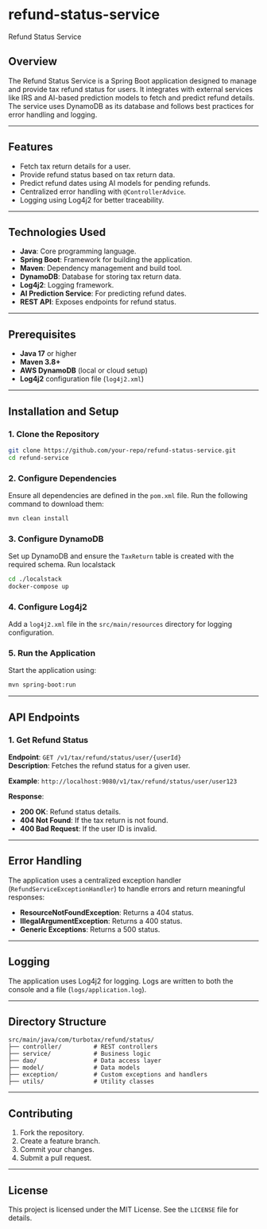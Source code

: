 # refund-status-service
Refund Status Service

## Overview
The Refund Status Service is a Spring Boot application designed to manage and provide tax refund status for users. It integrates with external services like IRS and AI-based prediction models to fetch and predict refund details. The service uses DynamoDB as its database and follows best practices for error handling and logging.

---

## Features
- Fetch tax return details for a user.
- Provide refund status based on tax return data.
- Predict refund dates using AI models for pending refunds.
- Centralized error handling with `@ControllerAdvice`.
- Logging using Log4j2 for better traceability.

---

## Technologies Used
- **Java**: Core programming language.
- **Spring Boot**: Framework for building the application.
- **Maven**: Dependency management and build tool.
- **DynamoDB**: Database for storing tax return data.
- **Log4j2**: Logging framework.
- **AI Prediction Service**: For predicting refund dates.
- **REST API**: Exposes endpoints for refund status.

---

## Prerequisites
- **Java 17** or higher
- **Maven 3.8+**
- **AWS DynamoDB** (local or cloud setup)
- **Log4j2** configuration file (`log4j2.xml`)

---

## Installation and Setup

### 1. Clone the Repository
```bash
git clone https://github.com/your-repo/refund-status-service.git
cd refund-service
```

### 2. Configure Dependencies
Ensure all dependencies are defined in the `pom.xml` file. Run the following command to download them:
```bash
mvn clean install
```

### 3. Configure DynamoDB
Set up DynamoDB and ensure the `TaxReturn` table is created with the required schema.
Run localstack 
```bash
cd ./localstack
docker-compose up
```

### 4. Configure Log4j2
Add a `log4j2.xml` file in the `src/main/resources` directory for logging configuration.

### 5. Run the Application
Start the application using:
```bash
mvn spring-boot:run
```

---

## API Endpoints

### 1. Get Refund Status
**Endpoint**: `GET /v1/tax/refund/status/user/{userId}`  
**Description**: Fetches the refund status for a given user.

**Example**: `http://localhost:9080/v1/tax/refund/status/user/user123`

**Response**:  
- **200 OK**: Refund status details.
- **404 Not Found**: If the tax return is not found.
- **400 Bad Request**: If the user ID is invalid.

---

## Error Handling
The application uses a centralized exception handler (`RefundServiceExceptionHandler`) to handle errors and return meaningful responses:
- **ResourceNotFoundException**: Returns a 404 status.
- **IllegalArgumentException**: Returns a 400 status.
- **Generic Exceptions**: Returns a 500 status.

---

## Logging
The application uses Log4j2 for logging. Logs are written to both the console and a file (`logs/application.log`).

---

## Directory Structure
```
src/main/java/com/turbotax/refund/status/
├── controller/         # REST controllers
├── service/            # Business logic
├── dao/                # Data access layer
├── model/              # Data models
├── exception/          # Custom exceptions and handlers
├── utils/              # Utility classes
```

---

## Contributing
1. Fork the repository.
2. Create a feature branch.
3. Commit your changes.
4. Submit a pull request.

---

## License
This project is licensed under the MIT License. See the `LICENSE` file for details.
